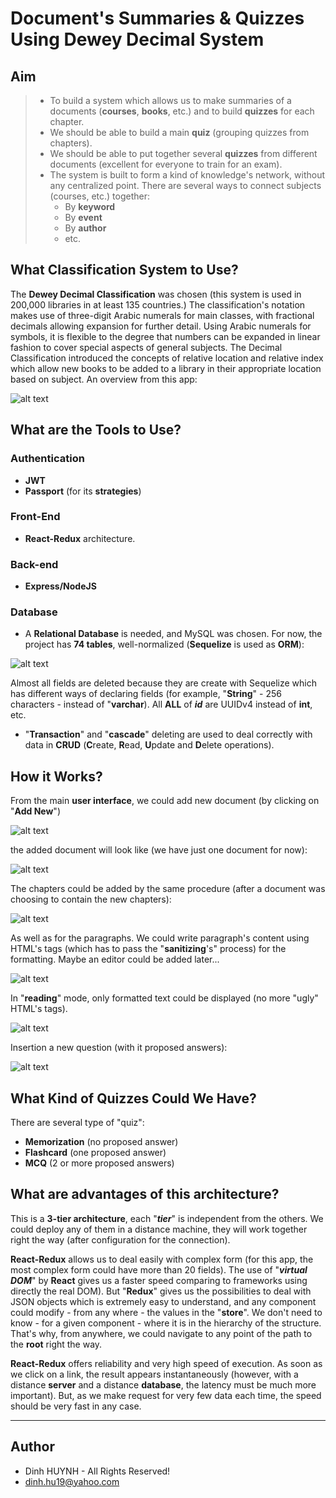 # Document's Summaries & Quizzes Using Dewey Decimal System

## Aim
> * To build a system which allows us to make summaries of a documents (**courses**, **books**, etc.) and to build **quizzes** for each chapter.
> * We should be able to build a main **quiz** (grouping quizzes from chapters).
> * We should be able to put together several **quizzes** from different documents (excellent for everyone to train for an exam).
> * The system is built to form a kind of knowledge's network, without any centralized point. There are several ways to connect subjects (courses, etc.) together:
>     - By **keyword**
>     - By **event**
>     - By **author**
>     - etc. 

## What Classification System to Use?

The **Dewey Decimal Classification** was chosen (this system is used  in 200,000 libraries in at least 135 countries.) The classification's notation makes use of three-digit Arabic numerals for main classes, with fractional decimals allowing expansion for further detail. Using Arabic numerals for symbols, it is flexible to the degree that numbers can be expanded in linear fashion to cover special aspects of general subjects. The Decimal Classification introduced the concepts of relative location and relative index which allow new books to be added to a library in their appropriate location based on subject. An overview from this app:

![alt text](img/00-MainUI.jpg)

## What are the Tools to Use?

### Authentication
   * **JWT**
   * **Passport** (for its **strategies**)

### Front-End
* **React-Redux** architecture.

### Back-end
* **Express/NodeJS**

### Database

* A **Relational Database** is needed, and MySQL was chosen. For now, the project has **74 tables**, well-normalized (**Sequelize** is used as **ORM**):

![alt text](img/01-ERR.jpg)

Almost all fields are deleted because they are create with Sequelize which has different ways of declaring fields (for example, "**String**" - 256 characters - instead of "**varchar**). All **ALL** of ***id*** are UUIDv4 instead of **int**, etc.

* "**Transaction**" and "**cascade**" deleting are used to deal correctly with data in **CRUD** (**C**reate, **R**ead, **U**pdate and **D**elete operations).

## How it Works?

From the main **user interface**, we could add new document (by clicking on "**Add New**")

![alt text](img/01-AddDoc.jpg)

the added document will look like (we have just one document for now):

![alt text](img/02-Documents.jpg)

The chapters could be added by the same procedure (after a document was choosing to contain the new chapters):

![alt text](img/03-Chapters.jpg)

As well as for the paragraphs. We could write paragraph's content using HTML's tags (which has to pass the "**sanitizing**'s" process) for the formatting. Maybe an editor could be added later...

![alt text](img/04-AddParagraph.jpg)

In "**reading**" mode, only formatted text could be displayed (no more "ugly" HTML's tags).

![alt text](img/05-ShowParagraphs.jpg)

Insertion a new question (with it proposed answers): 

![alt text](img/06-addQuestion.jpg)


## What Kind of Quizzes Could We Have?
There are several type of "quiz":
   - **Memorization** (no proposed answer)
   - **Flashcard** (one proposed answer)
   - **MCQ** (2 or more proposed answers)

## What are advantages of this architecture?
This is a **3-tier architecture**, each "***tier***" is independent from the others. We could deploy any of them in a distance machine, they will work together right the way (after configuration for the connection).

**React-Redux** allows us to deal easily with complex form (for this app, the most complex form could have more than 20 fields). The use of "***virtual DOM***" by **React** gives us a faster speed comparing to frameworks using directly the real DOM). But "**Redux**" gives us the possibilities to deal with JSON objects which is extremely easy to understand, and any component could modify - from any where - the values in the "**store**". We don't need to know - for a given component - where it is in the hierarchy of the structure. That's why, from anywhere, we could navigate to any point of the path to the **root** right the way. 

**React-Redux** offers reliability and very high speed of execution. As soon as we click on a link, the result appears instantaneously (however, with a distance **server** and a distance **database**, the latency must be much more important). But, as we make request for very few data each time, the speed should be very fast in any case.

---------------

## Author
* Dinh HUYNH - All Rights Reserved!
* dinh.hu19@yahoo.com